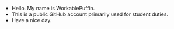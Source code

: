 - Hello. My name is WorkablePuffin.
- This is a public GitHub account primarily used for student duties.
- Have a nice day.

<!---
WorkablePuffin/WorkablePuffin is a ✨ special ✨ repository because its `README.md` (this file) appears on your GitHub profile.
You can click the Preview link to take a look at your changes.
--->
